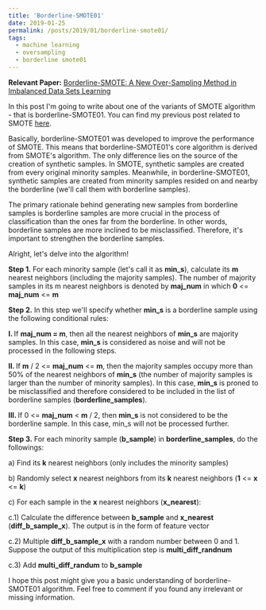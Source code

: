 ```yaml
---
title: 'Borderline-SMOTE01'
date: 2019-01-25
permalink: /posts/2019/01/borderline-smote01/
tags:
  - machine learning
  - oversampling
  - borderline smote01
---
```


<b>Relevant Paper:</b> <a href="https://sci2s.ugr.es/keel/keel-dataset/pdfs/2005-Han-LNCS.pdf">Borderline-SMOTE: A New Over-Sampling Method in Imbalanced Data Sets Learning</a>

In this post I'm going to write about one of the variants of SMOTE algorithm - that is borderline-SMOTE01. You can find my previous post related to SMOTE <a href="https://albertuskelvin.github.io/posts/2019/01/smote-algorithm/">here</a>.

Basically, borderline-SMOTE01 was developed to improve the performance of SMOTE. This means that borderline-SMOTE01's core algorithm is derived from SMOTE's algorithm. The only difference lies on the source of the creation of synthetic samples. In SMOTE, synthetic samples are created from every original minority samples. Meanwhile, in borderline-SMOTE01, synthetic samples are created from minority samples resided on and nearby the borderline (we'll call them with borderline samples).

The primary rationale behind generating new samples from borderline samples is borderline samples are more crucial in the process of classification than the ones far from the borderline. In other words, borderline samples are more inclined to be misclassified. Therefore, it's important to strengthen the borderline samples.

Alright, let's delve into the algorithm!

<b>Step 1.</b> For each minority sample (let's call it as <b>min_s</b>), calculate its <b>m</b> nearest neighbors (including the majority samples). The number of majority samples in its m nearest neighbors is denoted by <b>maj_num</b> in which <b>0</b> <= <b>maj_num</b> <= <b>m</b>

<b>Step 2.</b> In this step we'll specify whether <b>min_s</b> is a borderline sample using the following conditional rules:

<b>I. </b>If <b>maj_num = m</b>, then all the nearest neighbors of <b>min_s</b> are majority samples. In this case, <b>min_s</b> is considered as noise and will not be processed in the following steps.

<b>II. </b>If <b>m</b> / 2 <= <b>maj_num</b> <= <b>m</b>, then the majority samples occupy more than 50% of the nearest neighbors of <b>min_s</b> (the number of majority samples is larger than the number of minority samples). In this case, <b>min_s</b> is proned to be misclassified and therefore considered to be included in the list of borderline samples (<b>borderline_samples</b>).

<b>III. </b>If 0 <= <b>maj_num</b> < <b>m</b> / 2, then <b>min_s</b> is not considered to be the borderline sample. In this case, min_s will not be processed further.

<b>Step 3.</b> For each minority sample (<b>b_sample</b>) in <b>borderline_samples</b>, do the followings:

a) Find its <b>k</b> nearest neighbors (only includes the minority samples)

b) Randomly select <b>x</b> nearest neighbors from its <b>k</b> nearest neighbors (<b>1</b> <= <b>x</b> <= <b>k</b>)

c) For each sample in the <b>x</b> nearest neighbors (<b>x_nearest</b>):

c.1) Calculate the difference between <b>b_sample</b> and <b>x_nearest</b> (<b>diff_b_sample_x</b>). The output is in the form of feature vector

c.2) Multiple <b>diff_b_sample_x</b> with a random number between 0 and 1. Suppose the output of this multiplication step is <b>multi_diff_randnum</b>

c.3) Add <b>multi_diff_randum</b> to <b>b_sample</b>


I hope this post might give you a basic understanding of borderline-SMOTE01 algorithm. Feel free to comment if you found any irrelevant or missing information.
